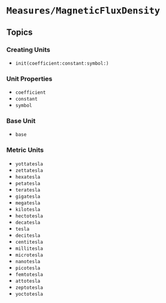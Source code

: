# ``Measures/MagneticFluxDensity``

## Topics

### Creating Units

- ``init(coefficient:constant:symbol:)``

### Unit Properties

- ``coefficient``
- ``constant``
- ``symbol``

### Base Unit

- ``base``

### Metric Units

- ``yottatesla``
- ``zettatesla``
- ``hexatesla``
- ``petatesla``
- ``teratesla``
- ``gigatesla``
- ``megatesla``
- ``kilotesla``
- ``hectotesla``
- ``decatesla``
- ``tesla``
- ``decitesla``
- ``centitesla``
- ``millitesla``
- ``microtesla``
- ``nanotesla``
- ``picotesla``
- ``femtotesla``
- ``attotesla``
- ``zeptotesla``
- ``yoctotesla``
